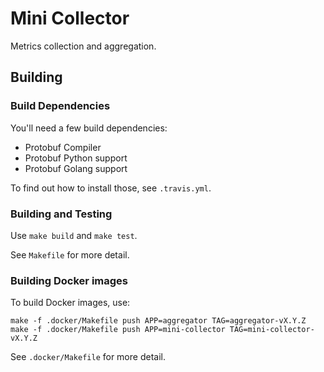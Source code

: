 Mini Collector
==============

Metrics collection and aggregation.


Building
--------

### Build Dependencies

You'll need a few build dependencies:

- Protobuf Compiler
- Protobuf Python support
- Protobuf Golang support

To find out how to install those, see `.travis.yml`.


### Building and Testing

Use `make build` and `make test`.

See `Makefile` for more detail.


### Building Docker images

To build Docker images, use:

```
make -f .docker/Makefile push APP=aggregator TAG=aggregator-vX.Y.Z
make -f .docker/Makefile push APP=mini-collector TAG=mini-collector-vX.Y.Z
```

See `.docker/Makefile` for more detail.
